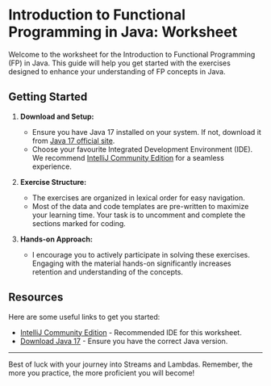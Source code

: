 # Introduction to Functional Programming in Java: Worksheet

Welcome to the worksheet for the Introduction to Functional Programming (FP) in Java. This guide will help you get started with the exercises designed to enhance your understanding of FP concepts in Java.

## Getting Started

1. **Download and Setup:**
    - Ensure you have Java 17 installed on your system. If not, download it from [Java 17 official site](https://www.oracle.com/java/technologies/downloads/#java17).
    - Choose your favourite Integrated Development Environment (IDE). We recommend [IntelliJ Community Edition](https://www.jetbrains.com/idea/download/?section=windows) for a seamless experience.

2. **Exercise Structure:**
    - The exercises are organized in lexical order for easy navigation.
    - Most of the data and code templates are pre-written to maximize your learning time. Your task is to uncomment and complete the sections marked for coding.

3. **Hands-on Approach:**
    - I encourage you to actively participate in solving these exercises. Engaging with the material hands-on significantly increases retention and understanding of the concepts.

## Resources

Here are some useful links to get you started:

- [IntelliJ Community Edition](https://www.jetbrains.com/idea/download/?section=windows) - Recommended IDE for this worksheet.
- [Download Java 17](https://www.oracle.com/java/technologies/downloads/#java17) - Ensure you have the correct Java version.

---

Best of luck with your journey into Streams and Lambdas. Remember, the more you practice, the more proficient you will become!
